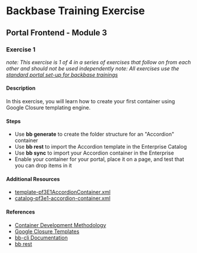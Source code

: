 # Backbase Training Exercise

## Portal Frontend - Module 3

### Exercise 1

_note: This exercise is 1 of 4 in a series of exercises that follow on from each other and should not be used independently_
_note: All exercises use the [standard portal set-up for backbase trainings](https://my.backbase.com/resources/how-to-guides/getting-your-first-launchpad-based-portal-set-up/)_

#### Description

In this exercise, you will learn how to create your first container using Google Closure templating engine.

#### Steps

 - Use **bb generate** to create the folder structure for an "Accordion" container
 - Use **bb rest** to import the Accordion template in the Enterprise Catalog
 - Use **bb sync** to import your Accordion container in the Enterprise
 - Enable your container for your portal, place it on a page, and test that you can drop items in it

#### Additional Resources

 - [template-pf3E1AccordionContainer.xml](template-pf3E1AccordionContainer.xml)
 - [catalog-pf3e1-accordion-container.xml](catalog-pf3e1-accordion-container.xml)

#### References

 - [Container Development Methodology](https://my.backbase.com/resources/documentation/portal/5.5.1.0/devd_comp_cont.html)
 - [Google Closure Templates](https://my.backbase.com/resources/documentation/portal/5.5.1.0/devd_comp_cont_soyt.html)
 - [bb-cli Documentation](https://github.com/Backbase/bb-cli)
 - [bb rest](https://github.com/Backbase/mosaic-rest-js)
